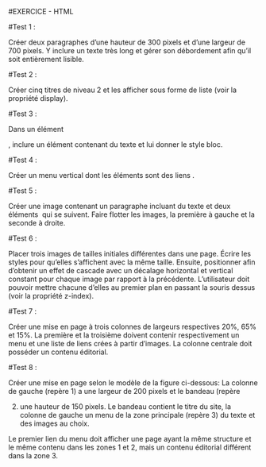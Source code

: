 #EXERCICE - HTML

#Test 1 :

Créer deux paragraphes d’une hauteur de 300 pixels et d’une largeur de 700
pixels. Y inclure un texte très long et gérer son débordement afin qu’il soit
entièrement lisible.

#Test 2 :

Créer cinq titres de niveau 2 et les afficher sous forme de liste (voir la propriété
display).

#Test 3 :

Dans un élément <div>, inclure un élément <span> contenant du texte et lui
donner le style bloc.

#Test 4 :

Créer un menu vertical dont les éléments sont des liens <a>.

#Test 5 :

Créer une image contenant un paragraphe incluant du texte et deux éléments
<img /> qui se suivent. Faire flotter les images, la première à gauche et la
seconde à droite.

#Test 6 :

Placer trois images de tailles initiales différentes dans une page. Écrire les styles
pour qu’elles s’affichent avec la même taille. Ensuite, positionner afin d’obtenir
un effet de cascade avec un décalage horizontal et vertical constant pour chaque
image par rapport à la précédente. L’utilisateur doit pouvoir mettre chacune
d’elles au premier plan en passant la souris dessus (voir la propriété z-index).

#Test 7 :

Créer une mise en page à trois colonnes de largeurs respectives 20%, 65% et 15%.
La première et la troisième doivent contenir respectivement un menu et une liste
de liens crées à partir d’images. La colonne centrale doit posséder un contenu
éditorial.

#Test 8 :

Créer une mise en page selon le modèle de la figure ci-dessous:
La colonne de gauche (repère 1) a une largeur de 200 pixels et le bandeau (repère

2) une hauteur de 150 pixels. Le bandeau contient le titre du site, la colonne de
gauche un menu de la zone principale (repère 3) du texte et des images au choix.

Le premier lien du menu doit afficher une page ayant la même structure et le
même contenu dans les zones 1 et 2, mais un contenu éditorial différent dans la
zone 3.
